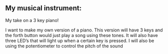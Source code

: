 ## My musical instrument: 

My take on a 3 key piano! 

I want to make my own version of a piano. This version will have 3 keys and the forth button would just play a song using these tones. It will also have three LED’s that will light up when a certain key is pressed. I will also be using the potentiometer to control the pitch of the sound  
